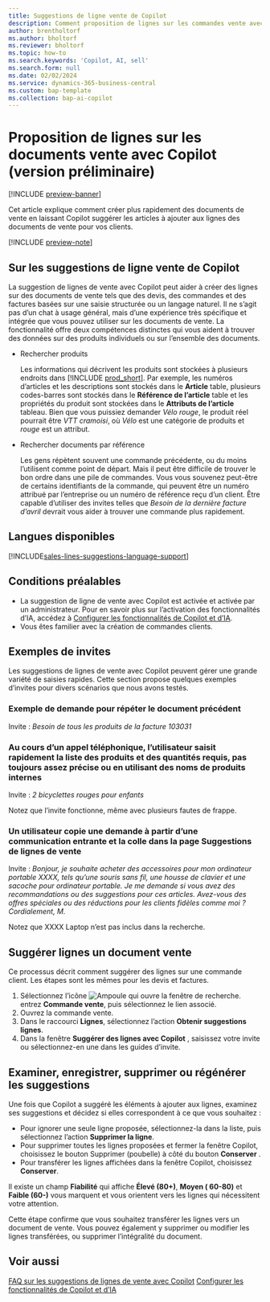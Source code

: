 ```yaml
---
title: Suggestions de ligne vente de Copilot
description: Comment proposition de lignes sur les commandes vente avec Copilot.
author: brentholtorf
ms.author: bholtorf
ms.reviewer: bholtorf
ms.topic: how-to
ms.search.keywords: 'Copilot, AI, sell'
ms.search.form: null
ms.date: 02/02/2024
ms.service: dynamics-365-business-central
ms.custom: bap-template
ms.collection: bap-ai-copilot
---
```


# Proposition de lignes sur les documents vente avec Copilot (version préliminaire)

[!INCLUDE [preview-banner](~/../shared-content/shared/preview-includes/preview-banner.md)]

Cet article explique comment créer plus rapidement des documents de vente en laissant Copilot suggérer les articles à ajouter aux lignes des documents de vente pour vos clients.

[!INCLUDE [preview-note](~/../shared-content/shared/preview-includes/production-ready-preview-dynamics365.md)]

## Sur les suggestions de ligne vente de Copilot

La suggestion de lignes de vente avec Copilot peut aider à créer des lignes sur des documents de vente tels que des devis, des commandes et des factures basées sur une saisie structurée ou un langage naturel. Il ne s’agit pas d’un chat à usage général, mais d’une expérience très spécifique et intégrée que vous pouvez utiliser sur les documents de vente. La fonctionnalité offre deux compétences distinctes qui vous aident à trouver des données sur des produits individuels ou sur l’ensemble des documents.

* Rechercher produits

  Les informations qui décrivent les produits sont stockées à plusieurs endroits dans [!INCLUDE [prod_short](includes/prod_short.md)]. Par exemple, les numéros d’articles et les descriptions sont stockés dans le **Article** table, plusieurs codes-barres sont stockés dans le **Référence de l’article** table et les propriétés du produit sont stockées dans le **Attributs de l’article** tableau. Bien que vous puissiez demander *Vélo rouge*, le produit réel pourrait être *VTT cramoisi*, où *Vélo* est une catégorie de produits et *rouge* est un attribut.

* Rechercher documents par référence

  Les gens répètent souvent une commande précédente, ou du moins l’utilisent comme point de départ. Mais il peut être difficile de trouver le bon ordre dans une pile de commandes. Vous vous souvenez peut-être de certains identifiants de la commande, qui peuvent être un numéro attribué par l’entreprise ou un numéro de référence reçu d’un client. Être capable d’utiliser des invites telles que *Besoin de la dernière facture d’avril* devrait vous aider à trouver une commande plus rapidement.

## Langues disponibles

[!INCLUDE[sales-lines-suggestions-language-support](includes/sales-lines-suggestions-language-support.md)]

## Conditions préalables

* La suggestion de ligne de vente avec Copilot est activée et activée par un administrateur. Pour en savoir plus sur l’activation des fonctionnalités d’IA, accédez à [Configurer les fonctionnalités de Copilot et d’IA](enable-ai.md).
* Vous êtes familier avec la création de commandes clients.

## Exemples de invites

Les suggestions de lignes de vente avec Copilot peuvent gérer une grande variété de saisies rapides. Cette section propose quelques exemples d’invites pour divers scénarios que nous avons testés.

### Exemple de demande pour répéter le document précédent

Invite : *Besoin de tous les produits de la facture 103031*

### Au cours d’un appel téléphonique, l’utilisateur saisit rapidement la liste des produits et des quantités requis, pas toujours assez précise ou en utilisant des noms de produits internes

Invite : *2 bicyclettes rouges pour enfants*

Notez que l’invite fonctionne, même avec plusieurs fautes de frappe.

### Un utilisateur copie une demande à partir d’une communication entrante et la colle dans la page Suggestions de lignes de vente

Invite : *Bonjour, je souhaite acheter des accessoires pour mon ordinateur portable XXXX, tels qu’une souris sans fil, une housse de clavier et une sacoche pour ordinateur portable. Je me demande si vous avez des recommandations ou des suggestions pour ces articles. Avez-vous des offres spéciales ou des réductions pour les clients fidèles comme moi ? Cordialement, M.*

Notez que XXXX Laptop n’est pas inclus dans la recherche.

## Suggérer lignes un document vente

Ce processus décrit comment suggérer des lignes sur une commande client. Les étapes sont les mêmes pour les devis et factures.

1. Sélectionnez l’icône ![Ampoule qui ouvre la fenêtre de recherche.](media/ui-search/search_small.png "Dites-moi ce que vous voulez faire") entrez **Commande vente**, puis sélectionnez le lien associé.
1. Ouvrez la commande vente.
1. Dans le raccourci **Lignes**, sélectionnez l’action **Obtenir suggestions lignes**.
1. Dans la fenêtre **Suggérer des lignes avec Copilot** , saisissez votre invite ou sélectionnez-en une dans les guides d’invite.

## Examiner, enregistrer, supprimer ou régénérer les suggestions

Une fois que Copilot a suggéré les éléments à ajouter aux lignes, examinez ses suggestions et décidez si elles correspondent à ce que vous souhaitez :

* Pour ignorer une seule ligne proposée, sélectionnez-la dans la liste, puis sélectionnez l’action **Supprimer la ligne**.
* Pour supprimer toutes les lignes proposées et fermer la fenêtre Copilot, choisissez le bouton Supprimer (poubelle) à côté du bouton **Conserver** .
* Pour transférer les lignes affichées dans la fenêtre Copilot, choisissez **Conserver**. 

Il existe un champ **Fiabilité** qui affiche **Élevé (80+)**, **Moyen ( 60-80)** et **Faible (60-)** vous marquent et vous orientent vers les lignes qui nécessitent votre attention.

Cette étape confirme que vous souhaitez transférer les lignes vers un document de vente. Vous pouvez également y supprimer ou modifier les lignes transférées, ou supprimer l’intégralité du document.

## Voir aussi

[FAQ sur les suggestions de lignes de vente avec Copilot](faq-sales-suggest-sales-lines-with-copilot.md)
[Configurer les fonctionnalités de Copilot et d’IA](enable-ai.md)
